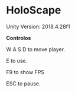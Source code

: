 # HoloScape
 
 Unity Version: 2018.4.28f1
 
 
 
 
**Controlos**

 W A S D to move player.
 
 E to use.
 
 F9 to show FPS
 
 ESC to pause.
 
